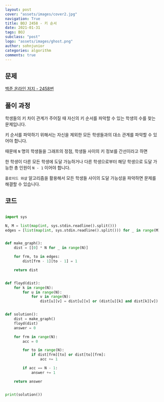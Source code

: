 ```yaml
---
layout: post
cover: "assets/images/cover2.jpg"
navigation: True
title: BOJ 2458 - 키 순서
date: 2021-01-31
tags: BOJ
subclass: "post"
logo: "assets/images/ghost.png"
author: sohnjunior
categories: algorithm
comments: true
---
```


## 문제

[백준 온라인 저지 - 2458번](https://www.acmicpc.net/problem/2458)

## 풀이 과정

학생들의 키 차이 관계가 주어질 때 자신의 키 순서를 파악할 수 있는 학생의 수를 찾는 문제입니다.

키 순서를 파악하기 위해서는 자신을 제외한 모든 학생들과의 대소 관계를 파악할 수 있어야 합니다.

때문에 `N` 명의 학생들을 그래프의 정점, 학생들 사이의 키 정보를 간선이라고 하면

한 학생이 다른 모든 학생에 도달 가능하거나 다른 학생으로부터 해당 학생으로 도달 가능한 총 인원이 `N - 1` 이어야 합니다.

`플로이드 와샬` 알고리즘을 활용해서 모든 학생들 사이의 도달 가능성을 파악하면 문제를 해결할 수 있습니다.

## 코드

```python

import sys

N, M = list(map(int, sys.stdin.readline().split()))
edges = [list(map(int, sys.stdin.readline().split())) for _ in range(M)]


def make_graph():
    dist = [[0] * N for _ in range(N)]

    for frm, to in edges:
        dist[frm - 1][to - 1] = 1

    return dist


def floyd(dist):
    for k in range(N):
        for u in range(N):
            for v in range(N):
                dist[u][v] = dist[u][v] or (dist[u][k] and dist[k][v])


def solution():
    dist = make_graph()
    floyd(dist)
    answer = 0

    for frm in range(N):
        acc = 0

        for to in range(N):
            if dist[frm][to] or dist[to][frm]:
                acc += 1

        if acc == N - 1:
            answer += 1

    return answer


print(solution())

```
